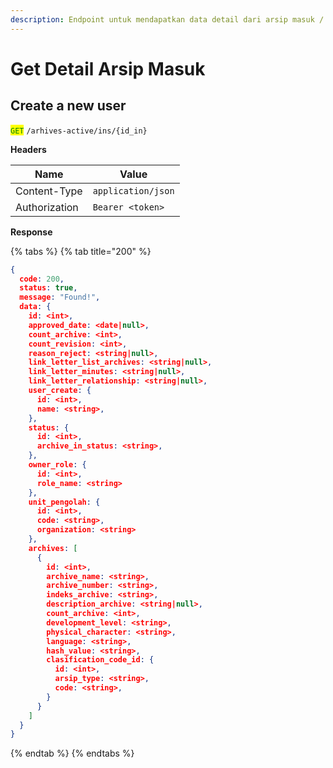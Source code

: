 ```yaml
---
description: Endpoint untuk mendapatkan data detail dari arsip masuk / batch
---
```


# Get Detail Arsip Masuk

## Create a new user

<mark style="color:green;">`GET`</mark> `/arhives-active/ins/{id_in}`

**Headers**

| Name          | Value              |
| ------------- | ------------------ |
| Content-Type  | `application/json` |
| Authorization | `Bearer <token>`   |

**Response**

{% tabs %}
{% tab title="200" %}
```json
{
  code: 200,
  status: true,
  message: "Found!",
  data: {
    id: <int>,
    approved_date: <date|null>,
    count_archive: <int>,
    count_revision: <int>,
    reason_reject: <string|null>,
    link_letter_list_archives: <string|null>,
    link_letter_minutes: <string|null>,
    link_letter_relationship: <string|null>,
    user_create: {
      id: <int>,
      name: <string>,
    },
    status: {
      id: <int>,
      archive_in_status: <string>,
    },
    owner_role: {
      id: <int>,
      role_name: <string>
    },
    unit_pengolah: {
      id: <int>,
      code: <string>,
      organization: <string>
    },
    archives: [
      {
        id: <int>,
        archive_name: <string>,
        archive_number: <string>,
        indeks_archive: <string>,
        description_archive: <string|null>,
        count_archive: <int>,
        development_level: <string>,
        physical_character: <string>,
        language: <string>,
        hash_value: <string>,
        clasification_code_id: {
          id: <int>,
          arsip_type: <string>,
          code: <string>,
        }
      }
    ]
  }
}
```
{% endtab %}
{% endtabs %}
